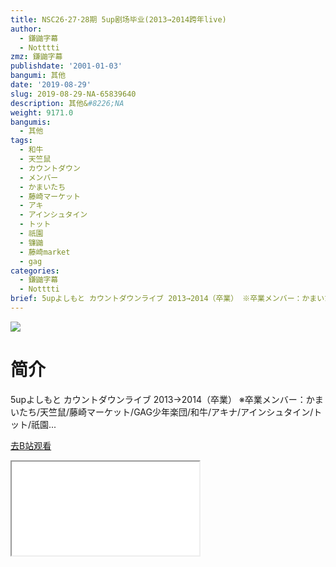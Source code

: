 ```yaml
---
title: NSC26･27･28期 5up剧场毕业(2013→2014跨年live)
author:
  - 鎌鼬字幕
  - Notttti
zmz: 鎌鼬字幕
publishdate: '2001-01-03'
bangumi: 其他
date: '2019-08-29'
slug: 2019-08-29-NA-65839640
description: 其他&#8226;NA
weight: 9171.0
bangumis:
  - 其他
tags:
  - 和牛
  - 天竺鼠
  - カウントダウン
  - メンバー
  - かまいたち
  - 藤崎マーケット
  - アキ
  - アインシュタイン
  - トット
  - 祇園
  - 镰鼬
  - 藤崎market
  - gag
categories:
  - 鎌鼬字幕
  - Notttti
brief: 5upよしもと カウントダウンライブ 2013→2014（卒業） ※卒業メンバー：かまいたち/天竺鼠/藤崎マーケット/GAG少年楽団/和牛/アキナ/アインシュタイン/トット/祇園...
---
```

![](https://raw.githubusercontent.com/tcgriffith/owaraisite/master/static/tmpimg/fa6abe2ad1bd1c47f9e39c403ce690bb496914cd.jpg.480.jpg)
# 简介  
5upよしもと カウントダウンライブ 2013→2014（卒業）
※卒業メンバー：かまいたち/天竺鼠/藤崎マーケット/GAG少年楽団/和牛/アキナ/アインシュタイン/トット/祇園...  

[去B站观看](https://www.bilibili.com/video/av65839640/)
<div class ="resp-container"><iframe class="testiframe" src="//player.bilibili.com/player.html?aid=65839640"", scrolling="no", allowfullscreen="true" > </iframe></div> 

